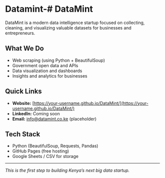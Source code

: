 # Datamint-# DataMint

DataMint is a modern data intelligence startup focused on collecting, cleaning, and visualizing valuable datasets for businesses and entrepreneurs. 

## What We Do
- Web scraping (using Python + BeautifulSoup)
- Government open data and APIs
- Data visualization and dashboards
- Insights and analytics for businesses

## Quick Links
- **Website:** [https://your-username.github.io/DataMint/](https://your-username.github.io/DataMint/)
- **LinkedIn:** Coming soon
- **Email:** info@datamint.co.ke (placeholder)

## Tech Stack
- Python (BeautifulSoup, Requests, Pandas)
- GitHub Pages (free hosting)
- Google Sheets / CSV for storage

---

*This is the first step to building Kenya’s next big data startup.*
